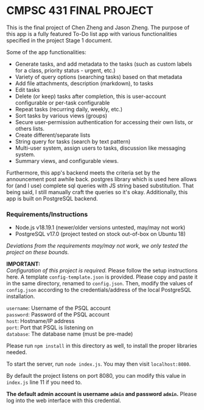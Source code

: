 # CMPSC 431 FINAL PROJECT  

This is the final project of Chen Zheng and Jason Zheng. The purpose of this app is a fully featured 
To-Do list app with various functionalities specified in the project Stage 1 document.  

Some of the app functionalities:  
- Generate tasks, and add metadata to the tasks (such as custom labels for a class,  priority status - urgent, etc.)
- Variety of query options (searching tasks) based on that metadata
- Add file attachments, description (markdown), to tasks
- Edit tasks
- Delete (or keep) tasks after completion, this is user-account configurable or per-task configurable
- Repeat tasks (recurring daily, weekly, etc.)
- Sort tasks by various views (groups)
- Secure user-permission authentication for accessing their own lists, or others lists.
- Create different/separate lists
- String query for tasks (search by text pattern)
- Multi-user system, assign users to tasks, discussion like messaging system.
- Summary views, and configurable views.

Furthermore, this app's backend meets the criteria set by the announcement post awhile back. postgres library which is used here allows for (and I use) complete sql queries with JS string based substitution. That being said, I still manually craft the queries so it's okay. Additionally, this app is built on PostgreSQL backend.

### Requirements/Instructions

- Node.js v18.19.1 (newer/older versions untested, may/may not work)  
- PostgreSQL v17.0 (project tested on stock out-of-box on Ubuntu 18)  

*Deviations from the requirements may/may not work, we only tested the 
project on these bounds.*  

**IMPORTANT:**  
*Configuration of this project is required.* Please follow the setup instructions here. A template `config-template.json` is provided. Please copy and paste it in the same directory, renamed to `config.json`. Then, modify the values of `config.json` according to the credentials/address of the local PostgreSQL installation.   

`username`: Username of the PSQL account  
`password`: Password of the PSQL account  
`host`: Hostname/IP address  
`port`: Port that PSQL is listening on  
`database`: The database name (must be pre-made)  

Please run `npm install` in this directory as well, to install the proper libraries needed.  

To start the server, run `node index.js`. You may then visit `localhost:8080`.  

By default the project listens on port 8080, you can modify this value in `index.js` line 11 if you need to.

**The default admin account is username `admin` and password `admin`.**
Please log into the web interface with this credential.
